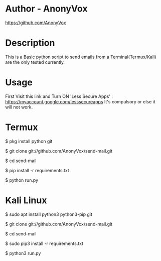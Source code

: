 # Author - AnonyVox

https://github.com/AnonyVox

# Description

This is a Basic python script to send emails from a Terminal(Termux/Kali) are the only tested currently. 

# Usage

First Visit this link and Turn ON 'Less Secure Apps' :
https://myaccount.google.com/lesssecureapps
It's compulsory or else it will not work. 

 # Termux

 $ pkg install python git

 $ git clone git://github.com/AnonyVox/send-mail.git

 $ cd send-mail
 
 $ pip install -r requirements.txt 

 $ python run.py
 
 # Kali Linux
 
 $ sudo apt install python3 python3-pip git
 
 $ git clone git://github.com/AnonyVox/send-mail.git
 
 $ cd send-mail
 
 $ sudo pip3 install -r requirements.txt
 
 $ python3 run.py


